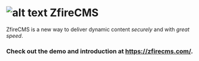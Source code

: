 # ![alt text](favicon.ico "ZfireCMS") ZfireCMS

ZfireCMS is a new way to deliver dynamic content *_securely_* and with *_great speed_*.

### Check out the demo and introduction at https://zfirecms.com/.
